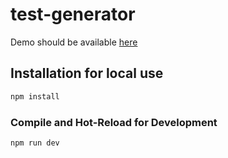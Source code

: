 # test-generator

Demo should be available [here](https://BruceAndyLee.github.io/test-generator)

## Installation for local use

```sh
npm install
```

### Compile and Hot-Reload for Development

```sh
npm run dev
```
